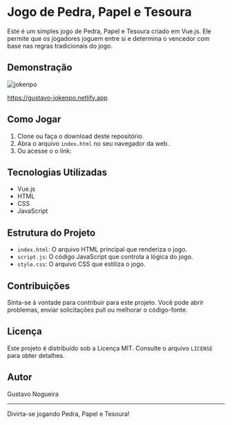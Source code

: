 # Jogo de Pedra, Papel e Tesoura

Este é um simples jogo de Pedra, Papel e Tesoura criado em Vue.js. Ele permite que os jogadores joguem entre si e determina o vencedor com base nas regras tradicionais do jogo.

## Demonstração

![jokenpo](https://github.com/Guu0803/Jokenpo/assets/110205737/d6dbcaae-7d99-475a-aa41-c3a937bf2d25)

https://gustavo-jokenpo.netlify.app

## Como Jogar

1. Clone ou faça o download deste repositório.
2. Abra o arquivo `index.html` no seu navegador da web.
3. Ou acesse o o link:

## Tecnologias Utilizadas

- Vue.js
- HTML
- CSS
- JavaScript

## Estrutura do Projeto

- `index.html`: O arquivo HTML principal que renderiza o jogo.
- `script.js`: O código JavaScript que controla a lógica do jogo.
- `style.css`: O arquivo CSS que estiliza o jogo.

## Contribuições

Sinta-se à vontade para contribuir para este projeto. Você pode abrir problemas, enviar solicitações pull ou melhorar o código-fonte.

## Licença

Este projeto é distribuído sob a Licença MIT. Consulte o arquivo `LICENSE` para obter detalhes.

## Autor

Gustavo Nogueira


---

Divirta-se jogando Pedra, Papel e Tesoura!

